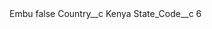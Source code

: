 <?xml version="1.0" encoding="UTF-8"?>
<CustomMetadata xmlns="http://soap.sforce.com/2006/04/metadata" xmlns:xsi="http://www.w3.org/2001/XMLSchema-instance" xmlns:xsd="http://www.w3.org/2001/XMLSchema">
    <label>Embu</label>
    <protected>false</protected>
    <values>
        <field>Country__c</field>
        <value xsi:type="xsd:string">Kenya</value>
    </values>
    <values>
        <field>State_Code__c</field>
        <value xsi:type="xsd:string">6</value>
    </values>
</CustomMetadata>
